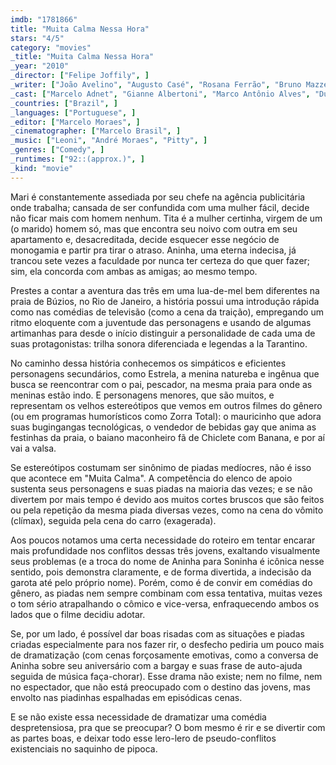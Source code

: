 ```yaml
---
imdb: "1781866"
title: "Muita Calma Nessa Hora"
stars: "4/5"
category: "movies"
_title: "Muita Calma Nessa Hora"
_year: "2010"
_director: ["Felipe Joffily", ]
_writer: ["João Avelino", "Augusto Casé", "Rosana Ferrão", "Bruno Mazzeo", "Rik Nogueira", ]
_cast: ["Marcelo Adnet", "Gianne Albertoni", "Marco Antônio Alves", "Dudu Azevedo", "Laura Cardoso", "Louise Cardoso", "Fausto Fanti", "Thelmo Fernandes", "Nelson Freitas", ]
_countries: ["Brazil", ]
_languages: ["Portuguese", ]
_editor: ["Marcelo Moraes", ]
_cinematographer: ["Marcelo Brasil", ]
_music: ["Leoni", "André Moraes", "Pitty", ]
_genres: ["Comedy", ]
_runtimes: ["92::(approx.)", ]
_kind: "movie"
---
```

Mari é constantemente assediada por seu chefe na agência publicitária onde trabalha; cansada de ser confundida com uma mulher fácil, decide não ficar mais com homem nenhum. Tita é a mulher certinha, virgem de um (o marido) homem só, mas que encontra seu noivo com outra em seu apartamento e, desacreditada, decide esquecer esse negócio de monogamia e partir pra tirar o atraso. Aninha, uma eterna indecisa, já trancou sete vezes a faculdade por nunca ter certeza do que quer fazer; sim, ela concorda com ambas as amigas; ao mesmo tempo.

Prestes a contar a aventura das três em uma lua-de-mel bem diferentes na praia de Búzios, no Rio de Janeiro, a história possui uma introdução rápida como nas comédias de televisão (como a cena da traição), empregando um ritmo eloquente com a juventude das personagens e usando de algumas artimanhas para desde o início distinguir a personalidade de cada uma de suas protagonistas: trilha sonora diferenciada e legendas a la Tarantino.

No caminho dessa história conhecemos os simpáticos e eficientes personagens secundários, como Estrela, a menina natureba e ingênua que busca se reencontrar com o pai, pescador, na mesma praia para onde as meninas estão indo. E personagens menores, que são muitos, e representam os velhos estereótipos que vemos em outros filmes do gênero (ou em programas humorísticos como Zorra Total): o mauricinho que adora suas bugingangas tecnológicas, o vendedor de bebidas gay que anima as festinhas da praia, o baiano maconheiro fã de Chiclete com Banana, e por aí vai a valsa.

Se estereótipos costumam ser sinônimo de piadas medíocres, não é isso que acontece em "Muita Calma". A competência do elenco de apoio sustenta seus personagens e suas piadas na maioria das vezes; e se não divertem por mais tempo é devido aos muitos cortes bruscos que são feitos ou pela repetição da mesma piada diversas vezes, como na cena do vômito (clímax), seguida pela cena do carro (exagerada).

Aos poucos notamos uma certa necessidade do roteiro em tentar encarar mais profundidade nos conflitos dessas três jovens, exaltando visualmente seus problemas (e a troca do nome de Aninha para Soninha é icônica nesse sentido, pois demonstra claramente, e de forma divertida, a indecisão da garota até pelo próprio nome). Porém, como é de convir em comédias do gênero, as piadas nem sempre combinam com essa tentativa, muitas vezes o tom sério atrapalhando o cômico e vice-versa, enfraquecendo ambos os lados que o filme decidiu adotar.

Se, por um lado, é possível dar boas risadas com as situações e piadas criadas especialmente para nos fazer rir, o desfecho pediria um pouco mais de dramatização (com cenas forçosamente emotivas, como a conversa de Aninha sobre seu aniversário com a bargay e suas frase de auto-ajuda seguida de música faça-chorar). Esse drama não existe; nem no filme, nem no espectador, que não está preocupado com o destino das jovens, mas envolto nas piadinhas espalhadas em episódicas cenas.

E se não existe essa necessidade de dramatizar uma comédia despretensiosa, pra que se preocupar? O bom mesmo é rir e se divertir com as partes boas, e deixar todo esse lero-lero de pseudo-conflitos existenciais no saquinho de pipoca.

